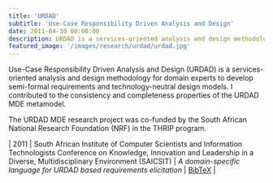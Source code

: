 ```yaml
---
title: 'URDAD'
subtitle: 'Use-Case Responsibility Driven Analysis and Design'
date: 2011-04-30 00:00:00
description: URDAD is a services-oriented analysis and design methodology to develop semi-formal requirements and technology-neutral design models.
featured_image: '/images/research/urdad/urdad.jpg'
---
```


Use-Case Responsibility Driven Analysis and Design (URDAD) is a services-oriented analysis and design methodology for domain experts to develop semi-formal requirements and technology-neutral design models. I contributed to the consistency and completeness properties of the URDAD MDE metamodel.

The URDAD MDE research project was co-funded by the South African National Research Foundation (NRF) in the THRIP program.

| 2011 | South African Institute of Computer Scientists and Information Technologists Conference on Knowledge, Innovation and Leadership in a Diverse, Multidisciplinary Environment (SAICSIT) | *A domain-specific language for URDAD based requirements elicitation* | [BibTeX]() |
